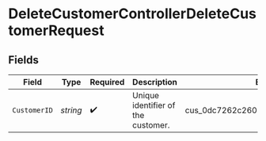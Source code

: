 # DeleteCustomerControllerDeleteCustomerRequest


## Fields

| Field                                | Type                                 | Required                             | Description                          | Example                              |
| ------------------------------------ | ------------------------------------ | ------------------------------------ | ------------------------------------ | ------------------------------------ |
| `CustomerID`                         | *string*                             | :heavy_check_mark:                   | Unique identifier of the customer.   | cus_0dc7262c26024a17bb247f4ba7a8bc32 |